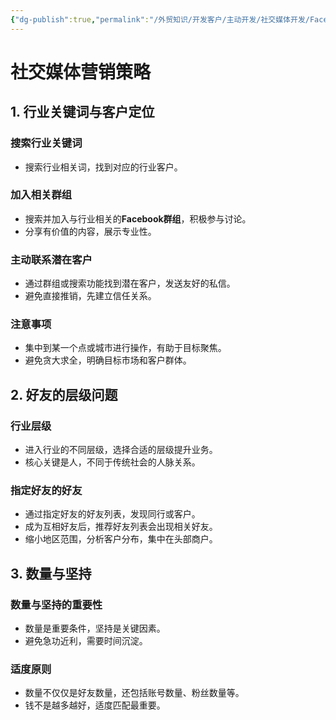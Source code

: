 ```yaml
---
{"dg-publish":true,"permalink":"/外贸知识/开发客户/主动开发/社交媒体开发/Facebook开发/"}
---
```


# 社交媒体营销策略

## 1. 行业关键词与客户定位

### 搜索行业关键词
- 搜索行业相关词，找到对应的行业客户。

### 加入相关群组
- 搜索并加入与行业相关的**Facebook群组**，积极参与讨论。
- 分享有价值的内容，展示专业性。

### 主动联系潜在客户
- 通过群组或搜索功能找到潜在客户，发送友好的私信。
- 避免直接推销，先建立信任关系。

### 注意事项
- 集中到某一个点或城市进行操作，有助于目标聚焦。
- 避免贪大求全，明确目标市场和客户群体。

## 2. 好友的层级问题

### 行业层级
- 进入行业的不同层级，选择合适的层级提升业务。
- 核心关键是人，不同于传统社会的人脉关系。

### 指定好友的好友
- 通过指定好友的好友列表，发现同行或客户。
- 成为互相好友后，推荐好友列表会出现相关好友。
- 缩小地区范围，分析客户分布，集中在头部商户。

## 3. 数量与坚持

### 数量与坚持的重要性
- 数量是重要条件，坚持是关键因素。
- 避免急功近利，需要时间沉淀。

### 适度原则
- 数量不仅仅是好友数量，还包括账号数量、粉丝数量等。
- 钱不是越多越好，适度匹配最重要。